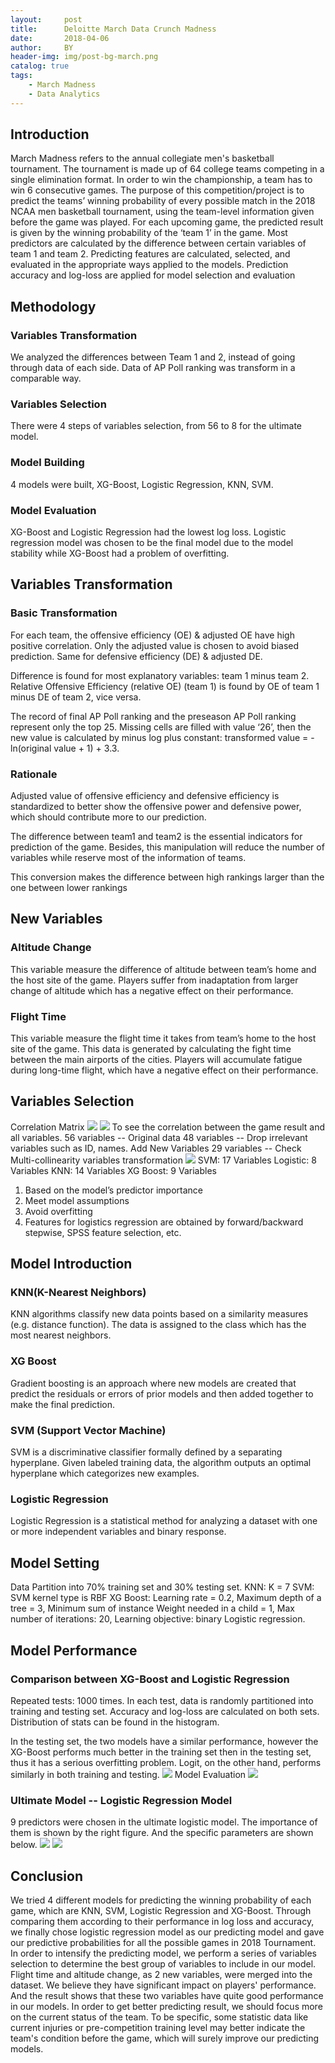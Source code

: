 ```yaml
---
layout:     post
title:      Deloitte March Data Crunch Madness
date:       2018-04-06
author:     BY
header-img: img/post-bg-march.png
catalog: true
tags:
    - March Madness
    - Data Analytics
---
```


## Introduction

March Madness refers to the annual collegiate men's basketball tournament. The tournament is made up of 64 college teams competing in a single elimination format. In order to win the championship, a team has to win 6 consecutive games. 
The purpose of this competition/project is to predict the teams’ winning probability of every possible match in the 2018 NCAA men basketball tournament, using the team-level information given before the game was played. 
For each upcoming game, the predicted result is given by the winning probability of the ‘team 1’ in the game. Most predictors are calculated by the difference between certain variables of team 1 and team 2. Predicting features are calculated, selected, and evaluated in the appropriate ways applied to the models. Prediction accuracy and log-loss are applied for model selection and evaluation

## Methodology
### Variables Transformation
We analyzed the differences between Team 1 and 2, instead of going through data of each side. 
Data of AP Poll ranking was transform in a comparable way.

### Variables Selection
There were 4 steps of variables selection, from 56 to 8 for the ultimate model.

### Model Building
4 models were built, XG-Boost, Logistic Regression, KNN, SVM.

### Model Evaluation
XG-Boost and Logistic Regression had the lowest log loss. Logistic regression model was chosen to be the final model due to the model stability while XG-Boost had a problem of overfitting.

## Variables Transformation
### Basic Transformation
For each team, the offensive efficiency (OE) & adjusted OE have high positive correlation. Only the adjusted value is chosen to avoid biased prediction. Same for defensive efficiency (DE) & adjusted DE. 

Difference is found for most explanatory variables: team 1 minus team 2. Relative Offensive Efficiency (relative OE) (team 1) is found by OE of team 1 minus DE of team 2, vice versa.

The record of final AP Poll ranking and the preseason AP Poll ranking represent only the top 25. Missing cells are filled with value ‘26’, then the new value is calculated by minus log plus constant: transformed value = -ln(original value + 1) + 3.3.

### Rationale
Adjusted value of offensive efficiency and defensive efficiency is standardized to better show the offensive power and defensive power, which should contribute more to our prediction.

The difference between team1 and team2 is the essential indicators for prediction of the game. Besides, this manipulation will reduce the number of variables while reserve most of the information of teams.

This conversion makes the difference between high rankings larger than the one between lower rankings

## New Variables
### Altitude Change
This variable measure the difference of altitude between team’s home and the host site of the game. Players suffer from inadaptation from larger change of altitude which has a negative effect on their performance.

### Flight Time
This variable measure the flight time it takes from team’s home to the host site of the game. This data is generated by calculating the fight time between the main airports of the cities. Players will accumulate fatigue during long-time flight, which have a negative effect on their performance.

## Variables Selection
Correlation Matrix
![](https://raw.githubusercontent.com/StellaLi93/MarkDown-Photos/master/March/1.png)
![](https://raw.githubusercontent.com/StellaLi93/MarkDown-Photos/master/March/2.png)
To see the correlation between the game result and all variables.
56 variables -- Original data
48 variables -- Drop irrelevant variables such as ID, names. Add New Variables
29 variables -- Check Multi-collinearity variables transformation
![](https://raw.githubusercontent.com/StellaLi93/MarkDown-Photos/master/March/3.png)
SVM: 17 Variables
Logistic: 8 Variables
KNN: 14 Variables
XG Boost: 9 Variables
1. Based on the model’s predictor importance
2. Meet model assumptions
3. Avoid overfitting
4. Features for logistics regression are obtained by forward/backward stepwise, SPSS feature selection, etc.

## Model Introduction

### KNN(K-Nearest Neighbors)
KNN algorithms classify new data points based on a similarity measures (e.g. distance function). The data is assigned to the class which has the most nearest neighbors.

### XG Boost
Gradient boosting is an approach where new models are created that predict the residuals or errors of prior models and then added together to make the final prediction. 

### SVM (Support Vector Machine)
SVM is a discriminative classifier formally defined by a separating hyperplane. Given labeled training data, the algorithm outputs an optimal hyperplane which categorizes new examples.

### Logistic Regression
Logistic Regression is a statistical method for analyzing a dataset with one or more independent variables and binary response.

## Model Setting
Data Partition into 70% training set and 30% testing set.
KNN: K = 7
SVM: SVM kernel type is RBF 
XG Boost:
	Learning rate = 0.2, 
	Maximum depth of a tree = 3,
	Minimum sum of instance Weight needed in a child = 1, 
	Max number of iterations: 20,
	Learning objective: binary Logistic regression.

## Model Performance
### Comparison between XG-Boost and Logistic Regression
Repeated tests: 1000 times. In each test, data is randomly partitioned into training and testing set. Accuracy and log-loss are calculated on both sets. Distribution of stats can be found in the histogram.

In the testing set, the two models have a similar performance, however the XG-Boost performs much better in the training set then in the testing set, thus it has a serious overfitting problem. Logit, on the other hand, performs similarly in both training and testing.
![](https://raw.githubusercontent.com/StellaLi93/MarkDown-Photos/master/March/4.png)
Model Evaluation
![](https://raw.githubusercontent.com/StellaLi93/MarkDown-Photos/master/March/6.png)

### Ultimate Model -- Logistic Regression Model
9 predictors were chosen in the ultimate logistic model. The importance of them is shown by the right figure. And the specific parameters are shown below. 
![](https://raw.githubusercontent.com/StellaLi93/MarkDown-Photos/master/March/7.jpg)
![](https://raw.githubusercontent.com/StellaLi93/MarkDown-Photos/master/March/8.png)

## Conclusion
We tried 4 different models for predicting the winning probability of each game, which are KNN, SVM, Logistic Regression and XG-Boost. Through comparing them according to their performance in log loss and accuracy, we finally chose logistic regression model as our predicting model and gave our predictive probabilities for all the possible games in 2018 Tournament. 
In order to intensify the predicting model, we perform a series of variables selection to determine the best group of variables to include in our model. 
Flight time and altitude change, as 2 new variables, were merged into the dataset. We believe they have significant impact on players' performance. And the result shows that these two variables have quite good performance in our models. 
In order to get better predicting result, we should focus more on the current status of the team. To be specific, some statistic data like current injuries or pre-competition training level may better indicate the team's condition before the game, which will surely improve our predicting models.


